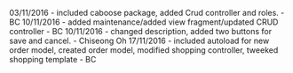 03/11/2016 - included caboose package, added Crud controller and roles. -BC
10/11/2016 - added maintenance/added view fragment/updated CRUD controller - BC
10/11/2016 - changed description, added two buttons for save and cancel. - Chiseong Oh
17/11/2016 - included autoload for new order model, created order model, modified shopping controller, tweeked shopping template - BC

